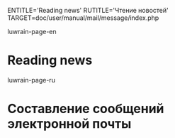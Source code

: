 
ENTITLE='Reading news'
RUTITLE='Чтение новостей'
TARGET=doc/user/manual/mail/message/index.php

luwrain-page-en

# Reading news

luwrain-page-ru

# Составление сообщений электронной почты
